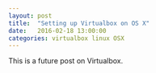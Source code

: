 ```yaml
---
layout: post
title:  "Setting up Virtualbox on OS X"
date:   2016-02-18 13:00:00
categories: virtualbox linux OSX
---
```


This is a future post on Virtualbox.